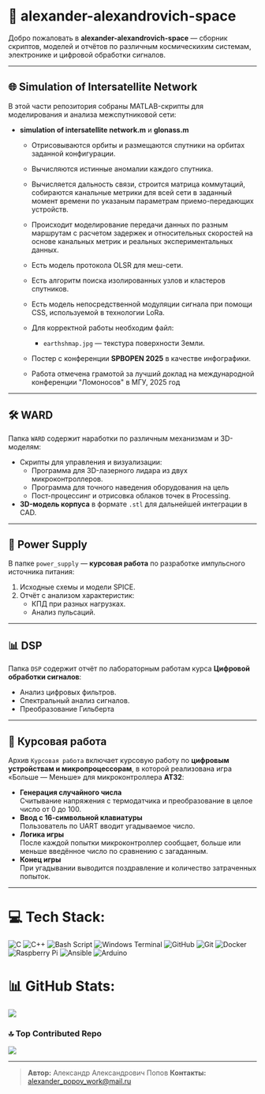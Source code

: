 # 🚀 alexander-alexandrovich-space

Добро пожаловать в **alexander-alexandrovich-space** — сборник скриптов, моделей и отчётов по различным  космическихим системам, электронике и цифровой обработки сигналов.

---

## 🌐 Simulation of Intersatellite Network

В этой части репозитория собраны MATLAB-скрипты для моделирования и анализа межспутниковой сети:

- **simulation of intersatellite network.m** и **glonass.m**  
  - Отрисовываются орбиты и размещаются спутники на орбитах заданной конфигурации.  
  - Вычисляются истинные аномалии каждого спутника.  
  - Вычисляется дальность связи, строится матрица коммутаций, собираются канальные метрики для всей сети в заданный момент времени по указаным параметрам приемо-передающих устройств.
  - Происходит моделирование передачи данных по разным маршрутам с расчетом задержек и относительных скоростей на основе канальных метрик и реальных экспериментальных данных.
  - Есть модель протокола OLSR для меш-сети.
  - Есть алгоритм поиска изолированных узлов и кластеров спутников.
  - Есть модель непосредственной модуляции сигнала при помощи CSS, используемой в технологии LoRa.

  - Для корректной работы необходим файл:
    - `earthshmap.jpg` — текстура поверхности Земли.
  - Постер с конференции **SPBOPEN 2025** в качестве инфографики.
  - Работа отмечена грамотой за лучший доклад на международной конференции "Ломоносов" в МГУ, 2025 год
---

## 🛠 WARD

Папка `WARD` содержит наработки по различным механизмам и 3D-моделям:

- Скрипты для управления и визуализации:
  - Программа для 3D-лазерного лидара из двух микроконтроллеров.
  - Программа для точного наведения оборудования на цель
  - Пост-процессинг и отрисовка облаков точек в Processing.
- **3D-модель корпуса** в формате `.stl` для дальнейшей интеграции в CAD.

---

## 🔌 Power Supply

В папке `power_supply` — **курсовая работа** по разработке импульсного источника питания:

1. Исходные схемы и модели SPICE.
2. Отчёт с анализом характеристик:
   - КПД при разных нагрузках.
   - Анализ пульсаций.
---

## 📊 DSP

Папка `DSP` содержит отчёт по лабораторным работам курса **Цифровой обработки сигналов**:

- Анализ цифровых фильтров.
- Спектральный анализ сигналов.
- Преобразование Гильберта

---

## 💾 Курсовая работа

Архив `Курсовая работа` включает курсовую работу по **цифровым устройствам и микропроцессорам**, в которой реализована игра «Больше — Меньше» для микроконтроллера **AT32**:

- **Генерация случайного числа**  
  Считывание напряжения с термодатчика и преобразование в целое число от 0 до 100.
- **Ввод с 16-символьной клавиатуры**  
  Пользователь по UART вводит угадываемое число.
- **Логика игры**  
  После каждой попытки микроконтроллер сообщает, больше или меньше введённое число по сравнению с загаданным.
- **Конец игры**  
  При угадывании выводится поздравление и количество затраченных попыток.
---
# 💻 Tech Stack:
![C](https://img.shields.io/badge/c-%2300599C.svg?style=flat&logo=c&logoColor=white) ![C++](https://img.shields.io/badge/c++-%2300599C.svg?style=flat&logo=c%2B%2B&logoColor=white) ![Bash Script](https://img.shields.io/badge/bash_script-%23121011.svg?style=flat&logo=gnu-bash&logoColor=white) ![Windows Terminal](https://img.shields.io/badge/Windows%20Terminal-%234D4D4D.svg?style=flat&logo=windows-terminal&logoColor=white) ![GitHub](https://img.shields.io/badge/github-%23121011.svg?style=flat&logo=github&logoColor=white) ![Git](https://img.shields.io/badge/git-%23F05033.svg?style=flat&logo=git&logoColor=white) ![Docker](https://img.shields.io/badge/docker-%230db7ed.svg?style=flat&logo=docker&logoColor=white) ![Raspberry Pi](https://img.shields.io/badge/-Raspberry_Pi-C51A4A?style=flat&logo=Raspberry-Pi) ![Ansible](https://img.shields.io/badge/ansible-%231A1918.svg?style=flat&logo=ansible&logoColor=white) ![Arduino](https://img.shields.io/badge/-Arduino-00979D?style=flat&logo=Arduino&logoColor=white)
# 📊 GitHub Stats:
![](https://github-readme-stats.vercel.app/api/top-langs/?username=alexander-alexandrovich-space&theme=dark&hide_border=false&include_all_commits=false&count_private=false&layout=compact)

### 🔝 Top Contributed Repo
![](https://github-contributor-stats.vercel.app/api?username=alexander-alexandrovich-space&limit=5&theme=dark&combine_all_yearly_contributions=true)

---

> **Автор:** Александр Александрович Попов 
> **Контакты:** alexander_popov_work@mail.ru
